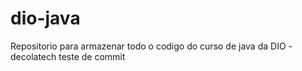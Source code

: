 # dio-java
Repositorio para armazenar todo o codigo do curso de java da DIO - decolatech
teste de commit
